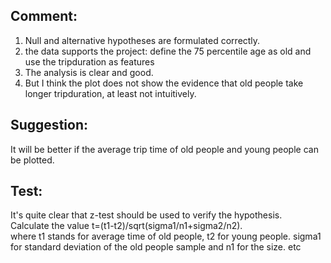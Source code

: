 ## Comment:</br>
1. Null and alternative hypotheses are formulated correctly.</br>
2. the data supports the project: define the 75 percentile age as old and use the tripduration as features</br>
3. The analysis is clear and good.</br> 
4. But I think the plot does not show the evidence that old people take longer tripduration, at least not intuitively.</br>

## Suggestion:</br>
It will be better if the average trip time of old people and young people can be plotted.</br>

## Test:</br>
It's quite clear that z-test should be used to verify the hypothesis.</br>
Calculate the value t=(t1-t2)/sqrt(sigma1/n1+sigma2/n2).</br>
where t1 stands for average time of old people, t2 for young people. sigma1 for standard deviation of the old people sample and n1 for the size. etc
